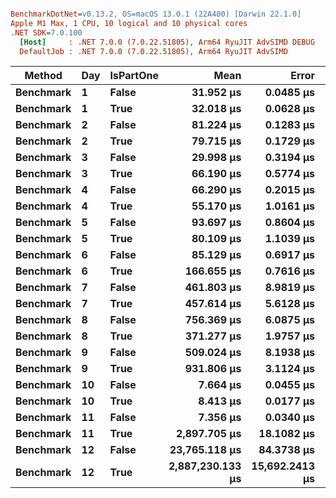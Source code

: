 ``` ini

BenchmarkDotNet=v0.13.2, OS=macOS 13.0.1 (22A400) [Darwin 22.1.0]
Apple M1 Max, 1 CPU, 10 logical and 10 physical cores
.NET SDK=7.0.100
  [Host]     : .NET 7.0.0 (7.0.22.51805), Arm64 RyuJIT AdvSIMD DEBUG
  DefaultJob : .NET 7.0.0 (7.0.22.51805), Arm64 RyuJIT AdvSIMD


```
|    Method | Day | IsPartOne |             Mean |          Error |         StdDev |
|---------- |---- |---------- |-----------------:|---------------:|---------------:|
| **Benchmark** |   **1** |     **False** |        **31.952 μs** |      **0.0485 μs** |      **0.0430 μs** |
| **Benchmark** |   **1** |      **True** |        **32.018 μs** |      **0.0628 μs** |      **0.0588 μs** |
| **Benchmark** |   **2** |     **False** |        **81.224 μs** |      **0.1283 μs** |      **0.1201 μs** |
| **Benchmark** |   **2** |      **True** |        **79.715 μs** |      **0.1729 μs** |      **0.1617 μs** |
| **Benchmark** |   **3** |     **False** |        **29.998 μs** |      **0.3194 μs** |      **0.2988 μs** |
| **Benchmark** |   **3** |      **True** |        **66.190 μs** |      **0.5774 μs** |      **0.5119 μs** |
| **Benchmark** |   **4** |     **False** |        **66.290 μs** |      **0.2015 μs** |      **0.1786 μs** |
| **Benchmark** |   **4** |      **True** |        **55.170 μs** |      **1.0161 μs** |      **0.9504 μs** |
| **Benchmark** |   **5** |     **False** |        **93.697 μs** |      **0.8604 μs** |      **0.8048 μs** |
| **Benchmark** |   **5** |      **True** |        **80.109 μs** |      **1.1039 μs** |      **1.0326 μs** |
| **Benchmark** |   **6** |     **False** |        **85.129 μs** |      **0.6917 μs** |      **0.6470 μs** |
| **Benchmark** |   **6** |      **True** |       **166.655 μs** |      **0.7616 μs** |      **0.6751 μs** |
| **Benchmark** |   **7** |     **False** |       **461.803 μs** |      **8.9819 μs** |      **8.4017 μs** |
| **Benchmark** |   **7** |      **True** |       **457.614 μs** |      **5.6128 μs** |      **5.2503 μs** |
| **Benchmark** |   **8** |     **False** |       **756.369 μs** |      **6.0875 μs** |      **5.3964 μs** |
| **Benchmark** |   **8** |      **True** |       **371.277 μs** |      **1.9757 μs** |      **1.8481 μs** |
| **Benchmark** |   **9** |     **False** |       **509.024 μs** |      **8.1938 μs** |      **7.6645 μs** |
| **Benchmark** |   **9** |      **True** |       **931.806 μs** |      **3.1124 μs** |      **2.7591 μs** |
| **Benchmark** |  **10** |     **False** |         **7.664 μs** |      **0.0455 μs** |      **0.0426 μs** |
| **Benchmark** |  **10** |      **True** |         **8.413 μs** |      **0.0177 μs** |      **0.0157 μs** |
| **Benchmark** |  **11** |     **False** |         **7.356 μs** |      **0.0340 μs** |      **0.0301 μs** |
| **Benchmark** |  **11** |      **True** |     **2,897.705 μs** |     **18.1082 μs** |     **16.9384 μs** |
| **Benchmark** |  **12** |     **False** |    **23,765.118 μs** |     **84.3738 μs** |     **78.9233 μs** |
| **Benchmark** |  **12** |      **True** | **2,887,230.133 μs** | **15,692.2413 μs** | **14,678.5323 μs** |
